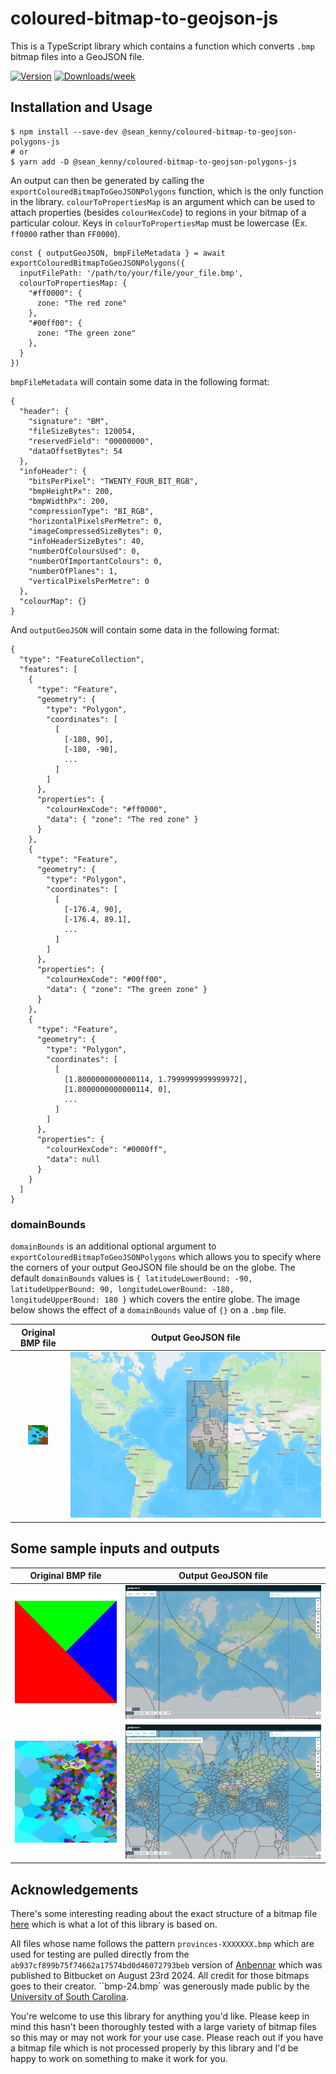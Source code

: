 # coloured-bitmap-to-geojson-js

This is a TypeScript library which contains a function which converts `.bmp` bitmap files into a GeoJSON file.

[![Version](https://img.shields.io/npm/v/@sean_kenny/coloured-bitmap-to-geojson-polygons-js.svg)](https://www.npmjs.com/package/@sean_kenny/coloured-bitmap-to-geojson-polygons-js)
[![Downloads/week](https://img.shields.io/npm/dw/@sean_kenny/coloured-bitmap-to-geojson-polygons-js.svg)](https://www.npmjs.com/package/@sean_kenny/coloured-bitmap-to-geojson-polygons-js)

## Installation and Usage

```
$ npm install --save-dev @sean_kenny/coloured-bitmap-to-geojson-polygons-js
# or
$ yarn add -D @sean_kenny/coloured-bitmap-to-geojson-polygons-js
```

An output can then be generated by calling the `exportColouredBitmapToGeoJSONPolygons` function, which is the only function in the library. `colourToPropertiesMap` is an argument which can be used to attach properties (besides `colourHexCode`) to regions in your bitmap of a particular colour. Keys in `colourToPropertiesMap` must be lowercase (Ex. `ff0000` rather than `FF0000`).
```
const { outputGeoJSON, bmpFileMetadata } = await exportColouredBitmapToGeoJSONPolygons({
  inputFilePath: '/path/to/your/file/your_file.bmp',
  colourToPropertiesMap: {
    "#ff0000": {
      zone: "The red zone"
    },
    "#00ff00": {
      zone: "The green zone"
    },
  }
})
```
`bmpFileMetadata` will contain some data in the following format:
```
{
  "header": {
    "signature": "BM",
    "fileSizeBytes": 120054,
    "reservedField": "00000000",
    "dataOffsetBytes": 54
  },
  "infoHeader": {
    "bitsPerPixel": "TWENTY_FOUR_BIT_RGB",
    "bmpHeightPx": 200,
    "bmpWidthPx": 200,
    "compressionType": "BI_RGB",
    "horizontalPixelsPerMetre": 0,
    "imageCompressedSizeBytes": 0,
    "infoHeaderSizeBytes": 40,
    "numberOfColoursUsed": 0,
    "numberOfImportantColours": 0,
    "numberOfPlanes": 1,
    "verticalPixelsPerMetre": 0
  },
  "colourMap": {}
}
```
And `outputGeoJSON` will contain some data in the following format:
```
{
  "type": "FeatureCollection",
  "features": [
    {
      "type": "Feature",
      "geometry": {
        "type": "Polygon",
        "coordinates": [
          [
            [-180, 90],
            [-180, -90],
            ...
          ]
        ]
      },
      "properties": {
        "colourHexCode": "#ff0000",
        "data": { "zone": "The red zone" }
      }
    },
    {
      "type": "Feature",
      "geometry": {
        "type": "Polygon",
        "coordinates": [
          [
            [-176.4, 90],
            [-176.4, 89.1],
            ...
          ]
        ]
      },
      "properties": {
        "colourHexCode": "#00ff00",
        "data": { "zone": "The green zone" }
      }
    },
    {
      "type": "Feature",
      "geometry": {
        "type": "Polygon",
        "coordinates": [
          [
            [1.8000000000000114, 1.7999999999999972],
            [1.8000000000000114, 0],
            ...
          ]
        ]
      },
      "properties": {
        "colourHexCode": "#0000ff",
        "data": null
      }
    }
  ]
}
```

### domainBounds 

`domainBounds` is an additional optional argument to `exportColouredBitmapToGeoJSONPolygons` which allows you to specify where the corners of your output GeoJSON file should be on the globe. The default `domainBounds` values is `{ latitudeLowerBound: -90, latitudeUpperBound: 90, longitudeLowerBound: -180, longitudeUpperBound: 180 }` which covers the entire globe. The image below shows the effect of a `domainBounds` value of `{}` on a `.bmp` file.

Original BMP file          |  Output GeoJSON file
:-------------------------:|:-------------------------:
![](https://github.com/SeanKennyNF/coloured-bitmap-to-geojson-polygons-js/blob/main/readme-images/domain-bounds-example.png)  |  ![](https://github.com/SeanKennyNF/coloured-bitmap-to-geojson-polygons-js/blob/main/readme-images/domain-bounds-example-output.png)


## Some sample inputs and outputs

Original BMP file          |  Output GeoJSON file
:-------------------------:|:-------------------------:
![](https://github.com/SeanKennyNF/coloured-bitmap-to-geojson-polygons-js/blob/main/readme-images/bmp-24.png)  |  ![](https://github.com/SeanKennyNF/coloured-bitmap-to-geojson-polygons-js/blob/main/readme-images/bmp-24-output.png)
![](https://github.com/SeanKennyNF/coloured-bitmap-to-geojson-polygons-js/blob/main/readme-images/provinces-subset-2.png)  |  ![](https://github.com/SeanKennyNF/coloured-bitmap-to-geojson-polygons-js/blob/main/readme-images/provinces-subset-2-output.png)

## Acknowledgements

There's some interesting reading about the exact structure of a bitmap file [here](https://en.wikipedia.org/wiki/BMP_file_format) which is what a lot of this library is based on.

All files whose name follows the pattern `provinces-XXXXXXX.bmp` which are used for testing are pulled directly from the `ab937cf899b75f74662a17574bd0d46072793beb` version of [Anbennar](https://bitbucket.org/JayBean/anbennar-eu4-fork-public-build) which was published to Bitbucket on August 23rd 2024. All credit for those bitmaps goes to their creator. ``bmp-24.bmp` was generously made public by the [University of South Carolina]('https://people.math.sc.edu/Burkardt/data/bmp/bmp.html').

You're welcome to use this library for anything you'd like. Please keep in mind this hasn't been thoroughly tested with a large variety of bitmap files so this may or may not work for your use case. Please reach out if you have a bitmap file which is not processed properly by this library and I'd be happy to work on something to make it work for you.
